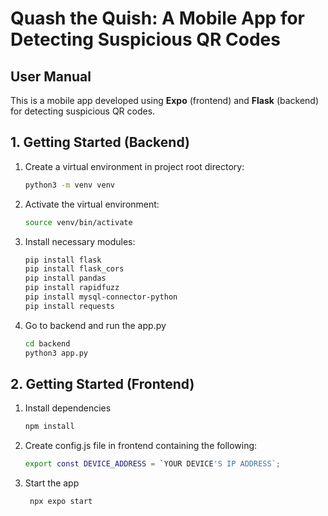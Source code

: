 # Quash the Quish: A Mobile App for Detecting Suspicious QR Codes

## User Manual

This is a mobile app developed using **Expo** (frontend) and **Flask** (backend) for detecting suspicious QR codes.

## 1. Getting Started (Backend)

1. Create a virtual environment in project root directory:

   ```bash
   python3 -m venv venv
   ```

2. Activate the virtual environment:

   ```bash
   source venv/bin/activate
   ```

3. Install necessary modules:

   ```bash
   pip install flask
   pip install flask_cors
   pip install pandas
   pip install rapidfuzz
   pip install mysql-connector-python
   pip install requests
   ```

4. Go to backend and run the app.py
   ```bash
   cd backend
   python3 app.py
   ```

## 2. Getting Started (Frontend)

1. Install dependencies

   ```bash
   npm install
   ```

2. Create config.js file in frontend containing the following:

   ```bash
   export const DEVICE_ADDRESS = `YOUR DEVICE'S IP ADDRESS`;
   ```

3. Start the app

   ```bash
    npx expo start
   ```
